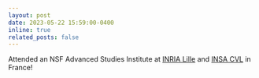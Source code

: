 ```yaml
---
layout: post
date: 2023-05-22 15:59:00-0400
inline: true
related_posts: false
---
```


Attended an NSF Advanced Studies Institute at [INRIA Lille](https://www.inria.fr/en/inria-centre-university-lille) and [INSA CVL](https://www.insa-centrevaldeloire.fr/en/insa-centre-val-de-loire/bourges-campus) in France!
